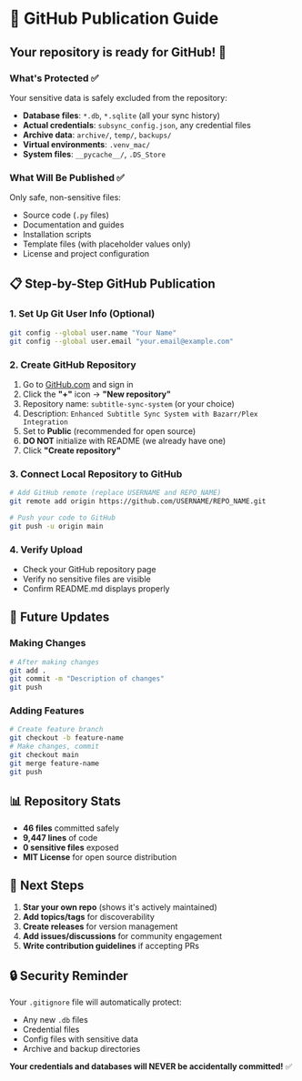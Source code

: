 # 🚀 GitHub Publication Guide

## Your repository is ready for GitHub! 🎉

### What's Protected ✅
Your sensitive data is safely excluded from the repository:
- **Database files**: `*.db`, `*.sqlite` (all your sync history)
- **Actual credentials**: `subsync_config.json`, any credential files
- **Archive data**: `archive/`, `temp/`, `backups/`
- **Virtual environments**: `.venv_mac/`
- **System files**: `__pycache__/`, `.DS_Store`

### What Will Be Published ✅
Only safe, non-sensitive files:
- Source code (`.py` files)
- Documentation and guides
- Installation scripts
- Template files (with placeholder values only)
- License and project configuration

## 📋 Step-by-Step GitHub Publication

### 1. Set Up Git User Info (Optional)
```bash
git config --global user.name "Your Name"
git config --global user.email "your.email@example.com"
```

### 2. Create GitHub Repository
1. Go to [GitHub.com](https://github.com) and sign in
2. Click the **"+"** icon → **"New repository"**
3. Repository name: `subtitle-sync-system` (or your choice)
4. Description: `Enhanced Subtitle Sync System with Bazarr/Plex Integration`
5. Set to **Public** (recommended for open source)
6. **DO NOT** initialize with README (we already have one)
7. Click **"Create repository"**

### 3. Connect Local Repository to GitHub
```bash
# Add GitHub remote (replace USERNAME and REPO_NAME)
git remote add origin https://github.com/USERNAME/REPO_NAME.git

# Push your code to GitHub
git push -u origin main
```

### 4. Verify Upload
- Check your GitHub repository page
- Verify no sensitive files are visible
- Confirm README.md displays properly

## 🔧 Future Updates

### Making Changes
```bash
# After making changes
git add .
git commit -m "Description of changes"
git push
```

### Adding Features
```bash
# Create feature branch
git checkout -b feature-name
# Make changes, commit
git checkout main
git merge feature-name
git push
```

## 📊 Repository Stats
- **46 files** committed safely
- **9,447 lines** of code
- **0 sensitive files** exposed
- **MIT License** for open source distribution

## 🎯 Next Steps
1. **Star your own repo** (shows it's actively maintained)
2. **Add topics/tags** for discoverability
3. **Create releases** for version management
4. **Add issues/discussions** for community engagement
5. **Write contribution guidelines** if accepting PRs

## 🔒 Security Reminder
Your `.gitignore` file will automatically protect:
- Any new `.db` files
- Credential files
- Config files with sensitive data
- Archive and backup directories

**Your credentials and databases will NEVER be accidentally committed!** ✅
